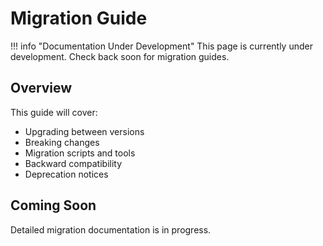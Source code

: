 # Migration Guide

!!! info "Documentation Under Development"
    This page is currently under development. Check back soon for migration guides.

## Overview

This guide will cover:

- Upgrading between versions
- Breaking changes
- Migration scripts and tools
- Backward compatibility
- Deprecation notices

## Coming Soon

Detailed migration documentation is in progress.
